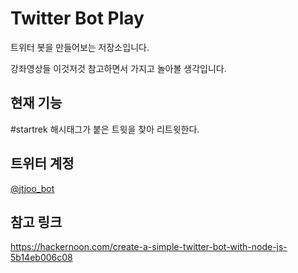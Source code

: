 # Twitter Bot Play

트위터 봇을 만들어보는 저장소입니다.

강좌영상들 이것저것 참고하면서 가지고 놀아볼 생각입니다.

## 현재 기능

#startrek 해시태그가 붙은 트윗을 찾아 리트윗한다.

## 트위터 계정

[@jtjoo_bot](https://twitter.com/jtjoo_bot)

## 참고 링크

https://hackernoon.com/create-a-simple-twitter-bot-with-node-js-5b14eb006c08